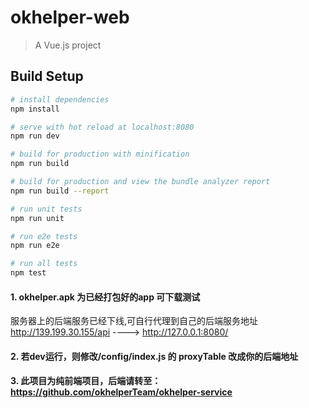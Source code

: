 # okhelper-web

> A Vue.js project

## Build Setup

``` bash
# install dependencies
npm install

# serve with hot reload at localhost:8080
npm run dev

# build for production with minification
npm run build

# build for production and view the bundle analyzer report
npm run build --report

# run unit tests
npm run unit

# run e2e tests
npm run e2e

# run all tests
npm test
```


#### 1. okhelper.apk 为已经打包好的app 可下载测试
服务器上的后端服务已经下线,可自行代理到自己的后端服务地址 http://139.199.30.155/api  ----> http://127.0.0.1:8080/ 

#### 2. 若dev运行，则修改/config/index.js 的 proxyTable 改成你的后端地址 

#### 3. 此项目为纯前端项目，后端请转至：https://github.com/okhelperTeam/okhelper-service
